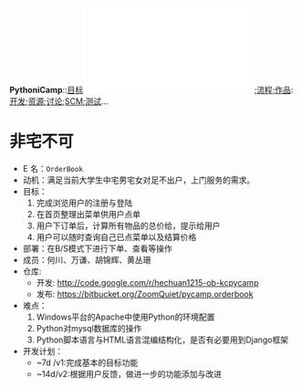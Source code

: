 **PythoniCamp**::[目标](GoalPythoniCamp.md)![参与](HowtoJoin.md);[流程](KcPyCampFlow.md);[作品](PythoniCampItems.md):[开发](HowtoDevelop.md);[资源](PythonicRes.md);[讨论](HowtoDiscuss.md);[SCM](HowtoScm.md);[测试](HowtoTesting.md)...

# 非宅不可 #

  * E 名：`OrderBook`
  * 动机：满足当前大学生中宅男宅女对足不出户，上门服务的需求。
  * 目标：
    1. 完成浏览用户的注册与登陆
    1. 在首页整理出菜单供用户点单
    1. 用户下订单后，计算所有物品的总价给，提示给用户
    1. 用户可以随时查询自己已点菜单以及结算价格
  * 部署：在B/S模式下进行下单、查看等操作
  * 成员：何川、万谦、胡锦辉、黄丛珊
  * 仓库:
    * 开发: http://code.google.com/r/hechuan1215-ob-kcpycamp
    * 发布: https://bitbucket.org/ZoomQuiet/pycamp.orderbook
  * 难点：
    1. Windows平台的Apache中使用Python的环境配置
    1. Python对mysql数据库的操作
    1. Python脚本语言与HTML语言混编结构化，是否有必要用到Django框架
  * 开发计划：
    * ~7d /v1:完成基本的目标功能
    * ~14d/v2:根据用户反馈，做进一步的功能添加与改进

